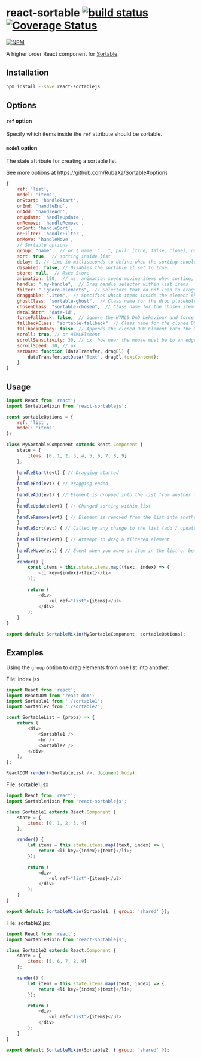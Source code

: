 # react-sortable [![build status](https://travis-ci.org/cheton/react-sortable.svg?branch=master)](https://travis-ci.org/cheton/react-sortable) [![Coverage Status](https://coveralls.io/repos/cheton/react-sortable/badge.svg)](https://coveralls.io/r/cheton/react-sortable)
[![NPM](https://nodei.co/npm/react-sortablejs.png?downloads=true&stars=true)](https://nodei.co/npm/react-sortablejs/)

A higher order React component for [Sortable](https://github.com/RubaXa/Sortable).

## Installation
```bash
npm install --save react-sortablejs
```

## Options

#### `ref` option
Specify which items inside the `ref` attribute should be sortable.

#### `model` option
The state attribute for creating a sortable list.


See more options at https://github.com/RubaXa/Sortable#options
```js
{
    ref: 'list',
    model: 'items',
    onStart: 'handleStart',
    onEnd: 'handleEnd',
    onAdd: 'handleAdd',
    onUpdate: 'handleUpdate',
    onRemove: 'handleRemove',
    onSort: 'handleSort',
    onFilter: 'handleFilter',
    onMove: 'handleMove',
    // Sortable options
    group: "name",  // or { name: "...", pull: [true, false, clone], put: [true, false, array] }
    sort: true,  // sorting inside list
    delay: 0, // time in milliseconds to define when the sorting should start
    disabled: false, // Disables the sortable if set to true.
    store: null,  // @see Store
    animation: 150,  // ms, animation speed moving items when sorting, `0` — without animation
    handle: ".my-handle",  // Drag handle selector within list items
    filter: ".ignore-elements",  // Selectors that do not lead to dragging (String or Function)
    draggable: ".item",  // Specifies which items inside the element should be sortable
    ghostClass: "sortable-ghost",  // Class name for the drop placeholder
    chosenClass: "sortable-chosen",  // Class name for the chosen item
    dataIdAttr: 'data-id',
    forceFallback: false,  // ignore the HTML5 DnD behaviour and force the fallback to kick in
    fallbackClass: "sortable-fallback"  // Class name for the cloned DOM Element when using forceFallback
    fallbackOnBody: false  // Appends the cloned DOM Element into the Document's Body
    scroll: true, // or HTMLElement
    scrollSensitivity: 30, // px, how near the mouse must be to an edge to start scrolling.
    scrollSpeed: 10, // px
    setData: function (dataTransfer, dragEl) {
        dataTransfer.setData('Text', dragEl.textContent);
    }
}
```

## Usage

```js
import React from 'react';
import SortableMixin from 'react-sortablejs';

const sortableOptions = {
    ref: 'list',
    model: 'items'
};

class MySortableComponent extends React.Component {
    state = {
        items: [0, 1, 2, 3, 4, 5, 6, 7, 8, 9]
    };
    
    handleStart(evt) { // Dragging started
    }
    handleEnd(evt) { // Dragging ended
    }
    handleAdd(evt) { // Element is dropped into the list from another list
    }
    handleUpdate(evt) { // Changed sorting within list
    }
    handleRemove(evt) { // Element is removed from the list into another list
    }
    handleSort(evt) { // Called by any change to the list (add / update / remove)
    }
    handleFilter(evt) { // Attempt to drag a filtered element
    }
    handleMove(evt) { // Event when you move an item in the list or between lists
    }
    render() {
        const items = this.state.items.map((text, index) => (
            <li key={index}>{text}</li>
        ));
        
        return (
            <div>
                <ul ref="list">{items}</ul>
            </div>
        );
    }
}

export default SortableMixin(MySortableComponent, sortableOptions);
```

## Examples

Using the `group` option to drag elements from one list into another.

File: index.jsx
```js
import React from 'react';
import ReactDOM from 'react-dom';
import Sortable1 from './sortable1';
import Sortable2 from './sortable2';

const SortableList = (props) => {
    return (
        <div>
            <Sortable1 />
            <hr />
            <Sortable2 />
        </div>
    );
};

ReactDOM.render(<SortableList />, document.body);
```

File: sortable1.jsx

```js
import React from 'react';
import SortableMixin from 'react-sortablejs';

class Sortable1 extends React.Component {
    state = {
        items: [0, 1, 2, 3, 4]
    };

    render() {
        let items = this.state.items.map((text, index) => {
            return <li key={index}>{text}</li>;
        });

        return (
            <div>
                <ul ref="list">{items}</ul>
            </div>
        );
    }
}

export default SortableMixin(Sortable1, { group: 'shared' });
```

File: sortable2.jsx

```js
import React from 'react';
import SortableMixin from 'react-sortablejs';

class Sortable2 extends React.Component {
    state = {
        items: [5, 6, 7, 8, 9]
    };

    render() {
        let items = this.state.items.map((text, index) => {
            return <li key={index}>{text}</li>;
        });

        return (
            <div>
                <ul ref="list">{items}</ul>
            </div>
        );
    }
}

export default SortableMixin(Sortable2, { group: 'shared' });
```
